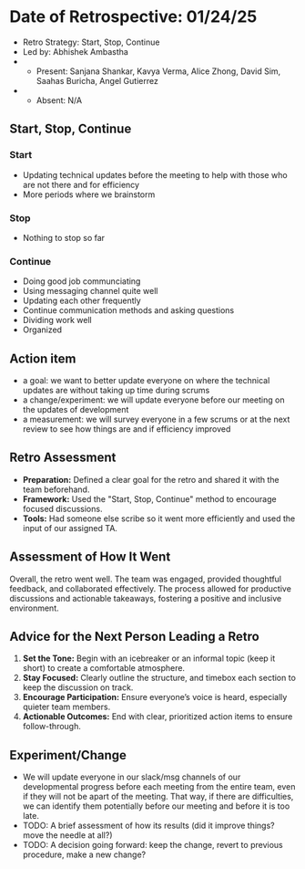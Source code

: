 # Date of Retrospective: 01/24/25

* Retro Strategy: Start, Stop, Continue
* Led by: Abhishek Ambastha
* * Present: Sanjana Shankar, Kavya Verma, Alice Zhong, David Sim, Saahas Buricha, Angel Gutierrez
* * Absent: N/A

## Start, Stop, Continue

### Start
- Updating technical updates before the meeting to help with those who are not there and for efficiency
- More periods where we brainstorm

### Stop
- Nothing to stop so far

### Continue
- Doing good job communciating
- Using messaging channel quite well 
- Updating each other frequently
- Continue communication methods and asking questions
- Dividing work well
- Organized

## Action item
* a goal: we want to better update everyone on where the technical updates are without taking up time during scrums 
* a change/experiment: we will update everyone before our meeting on the updates of development 
* a measurement: we will survey everyone in a few scrums or at the next review to see how things are and if efficiency improved 

## Retro Assessment 

- **Preparation:** Defined a clear goal for the retro and shared it with the team beforehand.
- **Framework:** Used the "Start, Stop, Continue" method to encourage focused discussions.
- **Tools:** Had someone else scribe so it went more efficiently and used the input of our assigned TA.

## Assessment of How It Went
Overall, the retro went well. The team was engaged, provided thoughtful feedback, and collaborated effectively. The process allowed for productive discussions and actionable takeaways, fostering a positive and inclusive environment.

## Advice for the Next Person Leading a Retro
1. **Set the Tone:** Begin with an icebreaker or an informal topic (keep it short) to create a comfortable atmosphere.
2. **Stay Focused:** Clearly outline the structure, and timebox each section to keep the discussion on track.
3. **Encourage Participation:** Ensure everyone’s voice is heard, especially quieter team members.
4. **Actionable Outcomes:** End with clear, prioritized action items to ensure follow-through.

## Experiment/Change

* We will update everyone in our slack/msg channels of our developmental progress before each meeting from the entire team, even if they will not be apart of the meeting. That way, if there are difficulties, we can identify them potentially before our meeting and before it is too late. 
* TODO: A brief assessment of how its results (did it improve things? move the needle at all?)
* TODO: A decision going forward: keep the change, revert to previous procedure, make a new change? 
